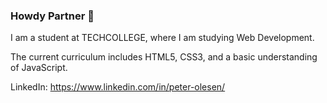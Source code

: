 ### Howdy Partner 🤠

I am a student at TECHCOLLEGE, where I am studying Web Development.

The current curriculum includes HTML5, CSS3, and a basic understanding of JavaScript.

LinkedIn: https://www.linkedin.com/in/peter-olesen/

<!--
**peter-olesen/peter-olesen** is a ✨ _special_ ✨ repository because its `README.md` (this file) appears on your GitHub profile.

Here are some ideas to get you started:

- 🔭 I’m currently working on ...
- 🌱 I’m currently learning ...
- 👯 I’m looking to collaborate on ...
- 🤔 I’m looking for help with ...
- 💬 Ask me about ...
- 📫 How to reach me: ...
- 😄 Pronouns: ...
- ⚡ Fun fact: ...
-->
